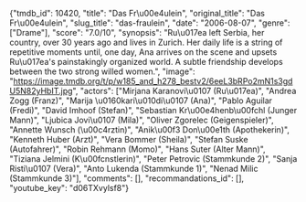 {"tmdb_id": 10420, "title": "Das Fr\u00e4ulein", "original_title": "Das Fr\u00e4ulein", "slug_title": "das-fraulein", "date": "2006-08-07", "genre": ["Drame"], "score": "7.0/10", "synopsis": "Ru\u017ea left Serbia, her country, over 30 years ago and lives in Zurich. Her daily life is a string of repetitive moments until, one day, Ana arrives on the scene and upsets Ru\u017ea's painstakingly organized world. A subtle friendship develops between the two strong willed women.", "image": "https://image.tmdb.org/t/p/w185_and_h278_bestv2/6eeL3bRPo2mN1s3gdU5N82yHbIT.jpg", "actors": ["Mirjana Karanovi\u0107 (Ru\u017ea)", "Andrea Zogg (Franz)", "Marija \u0160kari\u010di\u0107 (Ana)", "Pablo Aguilar (Fredi)", "David Imhoof (Stefan)", "Sebastian Kr\u00e4henb\u00fchl (Junger Mann)", "Ljubica Jovi\u0107 (Mila)", "Oliver Zgorelec (Geigenspieler)", "Annette Wunsch (\u00c4rztin)", "Anik\u00f3 Don\u00e1th (Apothekerin)", "Kenneth Huber (Arzt)", "Vera Bommer (Sheila)", "Stefan Suske (Autofahrer)", "Robin Rehmann (Momo)", "Hans Suter (Alter Mann)", "Tiziana Jelmini (K\u00fcnstlerin)", "Peter Petrovic (Stammkunde 2)", "Sanja Risti\u0107 (Vera)", "Anto Lukenda (Stammkunde 1)", "Nenad Milic (Stammkunde 3)"], "comments": [], "recommandations_id": [], "youtube_key": "d06TXvylsf8"}